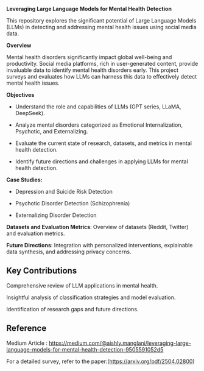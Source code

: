 **Leveraging Large Language Models for Mental Health Detection**

This repository explores the significant potential of Large Language Models (LLMs) in detecting and addressing mental health issues using social media data.

**Overview**

Mental health disorders significantly impact global well-being and productivity. Social media platforms, rich in user-generated content, provide invaluable data to identify mental health disorders early. This project surveys and evaluates how LLMs can harness this data to effectively detect mental health issues.

**Objectives**

- Understand the role and capabilities of LLMs (GPT series, LLaMA, DeepSeek).

- Analyze mental disorders categorized as Emotional Internalization, Psychotic, and Externalizing.

- Evaluate the current state of research, datasets, and metrics in mental health detection.

- Identify future directions and challenges in applying LLMs for mental health detection.


**Case Studies:**

- Depression and Suicide Risk Detection

- Psychotic Disorder Detection (Schizophrenia)

- Externalizing Disorder Detection

**Datasets and Evaluation Metrics**: Overview of datasets (Reddit, Twitter) and evaluation metrics.

**Future Directions**: Integration with personalized interventions, explainable data synthesis, and addressing privacy concerns.

## Key Contributions

Comprehensive review of LLM applications in mental health.

Insightful analysis of classification strategies and model evaluation.

Identification of research gaps and future directions.

## Reference
Medium Article : https://medium.com/@aishly.manglani/leveraging-large-language-models-for-mental-health-detection-9505591052d5


For a detailed survey, refer to the paper:(https://arxiv.org/pdf/2504.02800)

